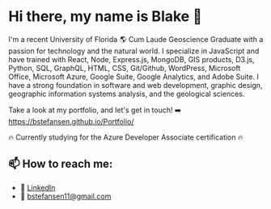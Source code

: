 # Hi there, my name is Blake 👋

I'm a recent University of Florida 🌎 Cum Laude Geoscience Graduate with a passion for technology and the natural world. I specialize in JavaScript and have trained with React, Node, Express.js, MongoDB, GIS products, D3.js, Python, SQL, GraphQL, HTML, CSS, Git/Github, WordPress, Microsoft Office, Microsoft Azure, Google Suite, Google Analytics, and Adobe Suite. I have a strong foundation in software and web development, graphic design, geographic information systems analysis, and the geological sciences.

Take a look at my portfolio, and let's get in touch! ➡️ https://bstefansen.github.io/Portfolio/ 

🔥 Currently studying for the Azure Developer Associate certification 🔥

## 📫 How to reach me:
- 📜 <a href="https://www.linkedin.com/in/blake-stefansen/" target="_blank">LinkedIn</a>
- 📧 bstefansen11@gmail.com

<!--
**bstefansen/bstefansen** is a ✨ _special_ ✨ repository because its `README.md` (this file) appears on your GitHub profile.

Here are some ideas to get you started:

- 🔭 I’m currently working on ...
- 🌱 I’m currently learning ...
- 👯 I’m looking to collaborate on ...
- 🤔 I’m looking for help with ...
- 💬 Ask me about ...
- 📫 How to reach me: ...
- 😄 Pronouns: ...
- ⚡ Fun fact: ...
-->
